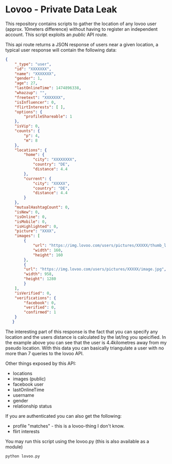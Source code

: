 # Lovoo - Private Data Leak

This repository contains scripts to gather the location of any lovoo user (approx. 10meters difference) without having
to register an independent account. This script exploits an *public* API route.

This api route returns a JSON response of users near a given location, a typical user response will contain
the following data:

```json
{
    "_type": "user",
    "id": "XXXXXXX",
    "name": "XXXXXXX",
    "gender": 1,
    "age": 27,
    "lastOnlineTime": 1474896338,
    "whazzup": "",
    "freetext": "XXXXXXX",
    "isInfluencer": 0,
    "flirtInterests": [ ],
    "options": {
        "profileShareable": 1
    },
    "isVip": 0,
    "counts": {
        "p": 4,
        "m": 8
    },
    "locations": {
        "home": {
            "city": "XXXXXXXX",
            "country": "DE",
            "distance": 4.4
        },
        "current": {
            "city": "XXXXX",
            "country": "DE",
            "distance": 4.4
        }
    },
    "mutualHashtagCount": 0,
    "isNew": 0,
    "isOnline": 0,
    "isMobile": 0,
    "isHighlighted": 0,
    "picture": "XXXX",
    "images": [
        {
            "url": "https://img.lovoo.com/users/pictures/XXXXX/thumb_l.jpg",
            "width": 160,
            "height": 160
        },
        {
        "url": "https://img.lovoo.com/users/pictures/XXXXX/image.jpg",
        "width": 958,
        "height": 1280
        }
    ],
    "isVerified": 0,
    "verifications": {
        "facebook": 0,
        "verified": 0,
        "confirmed": 1
    }
   }
```

The interesting part of this response is the fact that you can specify any location and the users distance is calculated
by the lat/lng you speicified. In the example above you can see that the user is 4.4kilometres away from my pseudo
location. With this data you can basically triangulate a user with no more than 7 queries to the lovoo API.

Other things exposed by this API:
- locations
- images (public)
- facebook user
- lastOnlineTime
- username
- gender
- relationship status

If you are authenticated you can also get the following:
- profile "matches" - this is a lovoo-thing I don't know.
- flirt interests

You may run this script using the lovoo.py (this is also available as a module)

```
python lovoo.py
```